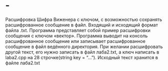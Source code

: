 # -
Расшифровка Шифра Виженера с ключом, с возможностью сохранять расшифрованное сообщение в файл.
Входящий и исходящий формат файла .txt.
Программа представляет собой пример расшифровки сообщения с ключом «вектор». Программа выводит на консоль расшифрованное сообщение или записывает расшифрованное сообщение в файл ведённого директория. При желании расшифровать другой текст, его нужно записать в файл лаба2.txt, а ключ написать в laba2.cpp на 28 строчке(string key = “…”).
Исходный текст хранится в файле лаба2.txt
